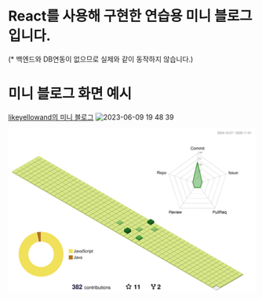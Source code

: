 # React를 사용해 구현한 연습용 미니 블로그 입니다.
(* 백엔드와 DB연동이 없으므로 실제와 같이 동작하지 않습니다.)


# 미니 블로그 화면 예시
[likeyellowand의 미니 블로그](https://likeyellow.github.io/mini-blog/)
![2023-06-09 19 48 39](https://github.com/likeyellow/mini-blog/assets/38120188/89c197e7-43eb-42d9-9332-e6471b379613)

![](./profile-3d-contrib/profile-green-animate.svg)

